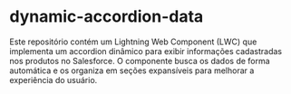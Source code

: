 # dynamic-accordion-data
Este repositório contém um Lightning Web Component (LWC) que implementa um accordion dinâmico para exibir informações cadastradas nos produtos no Salesforce. O componente busca os dados de forma automática e os organiza em seções expansíveis para melhorar a experiência do usuário.

